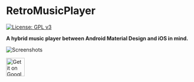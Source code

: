 # RetroMusicPlayer

[![License: GPL v3](https://img.shields.io/badge/License-GPL%20v3-blue.svg)](https://github.com/h4h13/RetroMusicPlayer/blob/master/LICENSE.txt)

**A hybrid music player between Android Material Design and iOS in mind.**

![Screenshots](https://github.com/h4h13/RetroMusicPlayer/blob/master/screenshots/full-preview.jpg?raw=true) 

<a href="https://play.google.com/store/apps/details?id=code.name.monkey.retromusic">
  <img height="50" alt="Get it on Google Play"
      src="https://play.google.com/intl/en_us/badges/images/apps/en-play-badge.png" />
</a>



